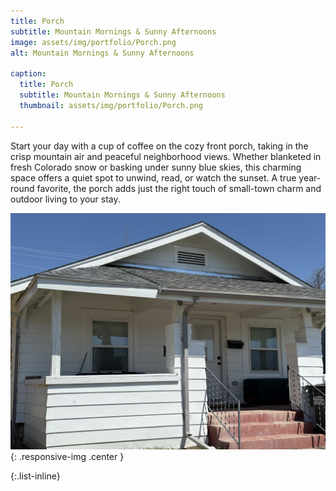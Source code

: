 ```yaml
---
title: Porch
subtitle: Mountain Mornings & Sunny Afternoons
image: assets/img/portfolio/Porch.png
alt: Mountain Mornings & Sunny Afternoons

caption:
  title: Porch
  subtitle: Mountain Mornings & Sunny Afternoons
  thumbnail: assets/img/portfolio/Porch.png

---
```

Start your day with a cup of coffee on the cozy front porch, taking in the crisp mountain air and peaceful neighborhood views. Whether blanketed in fresh Colorado snow or basking under sunny blue skies, this charming space offers a quiet spot to unwind, read, or watch the sunset. A true year-round favorite, the porch adds just the right touch of small-town charm and outdoor living to your stay.

![Alt text](assets/img/portfolio/Porch.jpeg){: .responsive-img .center }




{:.list-inline}
